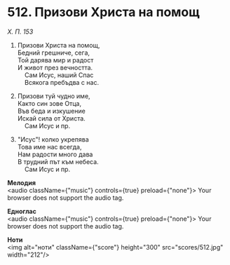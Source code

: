 # 512. Призови Христа на помощ  

*Х. П. 153*  

1. Призови Христа на помощ,  
Бедний грешниче, сега,  
Той дарява мир и радост  
И живот през вечността.  
    Сам Исус, наший Спас  
    Всякога пребъдва с нас.  

2. Призови туй чудно име,  
Както син зове Отца,  
Във беда и изкушение  
Искай сила от Христа.  
    Сам Исус и пр.  

3. "Исус"! колко укрепява  
Това име нас всегда,  
Нам радости много дава  
В трудний път към небеса.  
    Сам Исус и пр.  

__Мелодия__  
<audio className={"music"} controls={true} preload={"none"}><source src="mp3/512.mp3" type="audio/mpeg"/>
Your browser does not support the audio tag.
</audio>  

__Едноглас__  
<audio className={"music"} controls={true} preload={"none"}><source src="transp/512.mp3" type="audio/mpeg"/>
Your browser does not support the audio tag.
</audio>  

__Ноти__  
<img alt="ноти" className={"score"} height="300" src="scores/512.jpg" width="212"/>
